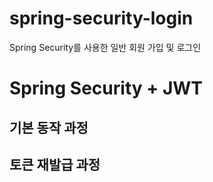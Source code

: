 # spring-security-login
Spring Security를 사용한 일반 회원 가입 및 로그인

# Spring Security + JWT
## 기본 동작 과정

## 토큰 재발급 과정
